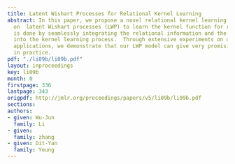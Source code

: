 ```yaml
---
title: Latent Wishart Processes for Relational Kernel Learning
abstract: In this paper, we propose a novel relational kernel learning model based
  on  latent Wishart processes (LWP) to learn the kernel function for relational data.  This
  is done by seamlessly integrating the relational information and the input attributes
  into the kernel learning process.  Through extensive experiments on diverse real-world
  applications, we demonstrate that our LWP model can give very promising performance
  in practice.
pdf: "./li09b/li09b.pdf"
layout: inproceedings
key: li09b
month: 0
firstpage: 336
lastpage: 343
origpdf: http://jmlr.org/proceedings/papers/v5/li09b/li09b.pdf
sections: 
authors:
- given: Wu-Jun
  family: Li
- given: 
  family: zhang
- given: Dit-Yan
  family: Yeung
---
```

